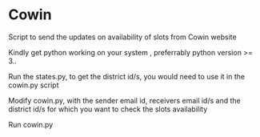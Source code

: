 # Cowin
Script to send the updates on availability of slots from Cowin website

Kindly get python working on your system , preferrably python version >= 3._._

Run the states.py, to get the district id/s, you would need to use it in the cowin.py script

Modify cowin.py, with the sender email id, receivers email id/s and the district id/s for which you want to check the slots availability

Run cowin.py

